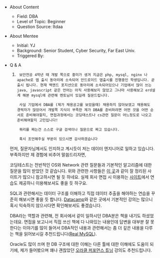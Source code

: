 - About Content
    - Field: DBA
    - Level of Topic: Beginner
    - Question Source: Itdaa

- About Mentee
    - Initial: YJ
    - Background: Senior Student, Cyber Security, Far East Univ.
    - Triggered By:

- Q & A
    1. ```
        보안전공 4학년 때 개발 쪽으로 흥미가 생겨 지금은 php, mysql, nginx 나 apache로 앱 출시 동아리에 소속되어 안드로이드 앱출시를 진행중인 학생입니다. 곧 출시 됩니다. 현재 백엔드 포지션으로 동아리에 소속되어있으나 기업에서 많이 쓰는 java, javascript 같은 언어는 아직 사용해보지 않았고 그나마 사용해보고 erd설계 해본 mysql에 관련해 멘토님이 있길래 질문드립니다.

        사실 기업에서 DBA를 (제가 채용공고를 보았을때) 채용하지 않아보였고 채용해도 경력자가 많았어서 개발쪽 지식이 부족한 제가 DBA를 준비하려면 어떤 것을 어떤 순서로 준비해야할지, 면접과정에서는 코딩태스트나 cs관련 질문이 어느정도로 나오고 준비해여할지 고민입니다!

        쿼리를 짜는건 스스로 구글 검색이나 질문으로 짜고 있습니다.

        혹시 조언해주실 부분이 있으시면 감사하겠습니다
        ```
    
    먼저, 질문자님께서도 인지하고 계시듯이 저는 데이터 엔지니어로 일하고 있습니다. 부족하지만 제 경험에 비추어 말씀드리자면,
 
    코딩테스트는 전반적인 OS와 Network 관련 질문들과 기본적인 알고리즘에 대한 질문을 많이 받았던 것 같습니다. 위와 관련한 사항들은 [이 곳](https://github.com/kim6394/tech-interview-for-developer)과 같이 잘 정리된 사이트가 많으니 참고하시면 될 듯 하네요. 실제 회사 면접 시 이용하는 [사이트](https://programmers.co.kr/skill_checks)에서 연습도 제공하니 이용해보셔도 좋을 듯 하구요.

    SQL과 관련해서는 데이터 구조를 이해하고 직접 데이터 추출을 해야하는 연습을 꾸준히 해보시면 좋을 듯 합니다. [Datacamp](https://www.datacamp.com/courses/tech:sql)와 같은 곳에서 기본적인 강의는 많으니 혹시 익숙하지 않으시다면 확인해보셔도 좋겠습니다.

    DBA라는 역할과 관련해, 전 회사에서 같이 일하시던 DBA분은 책을 내기도 하셨었는데요. 면접을 보고나서 직접 쓰신 책에 다 나와있는 내용인데 답변을 대부분 잘 못한다는 이야기를 많이 들어서 DBA적인 내용과 관련해서는 좀 더 깊은 내용을 다루는 책을 읽어보시길 추천드립니다([Real MySQL](https://book.naver.com/bookdb/book_detail.nhn?bid=6886962)).

    Oracle도 많이 쓰며 한 DB 구조에 대한 이해는 다른 툴에 대한 이해에도 도움이 되기에, 제가 들어봤으며 꽤나 괜찮았던 [오라클 퍼포먼스 튜닝](https://www.udemy.com/course/sql-performance-tuning-masterclass/) 강의도 추천드립니다.